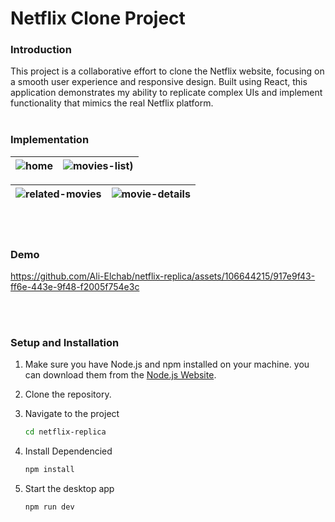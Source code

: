 # Netflix Clone Project <br />

### Introduction
This project is a collaborative effort to clone the Netflix website, focusing on a smooth user experience and responsive design. Built using React, this application demonstrates my ability to replicate complex UIs and implement functionality that mimics the real Netflix platform.<br /><br />

### Implementation
| ![home](https://github.com/Ali-Elchab/netflix-replica/assets/106644215/4ca877dc-9444-4166-ba47-37cf4f8e76ba) | ![movies-list](https://github.com/Ali-Elchab/netflix-replica/assets/106644215/b38e8a05-e8d1-4988-90a8-c16a47f0e98c))|
| ------------------------------------- | ------------------------------ | 

| ![related-movies](https://github.com/Ali-Elchab/netflix-replica/assets/106644215/3d81d88f-f9c2-4cb3-b74a-8892f4dd86f5) | ![movie-details](https://github.com/Ali-Elchab/netflix-replica/assets/106644215/0d23f5fa-068e-4794-95c8-d819658b1224) |
| ------------------------------------- | ------------------------------ | 

<br /><br />

### Demo
https://github.com/Ali-Elchab/netflix-replica/assets/106644215/917e9f43-ff6e-443e-9f48-f2005f754e3c

<br /><br />
### Setup and Installation
1. Make sure you have Node.js and npm installed on your machine. you can download them from the [Node.js Website](https://nodejs.org/en).
2. Clone the repository.
3. Navigate to the project
   ```sh
   cd netflix-replica
   ```
4. Install Dependencied
   ```sh
   npm install
   ```
5. Start the desktop app

   ```sh
   npm run dev
   ```
